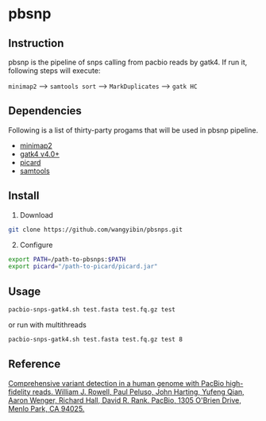 # pbsnp
## Instruction
pbsnp is the pipeline of snps calling from pacbio reads by gatk4.
If run it, following steps will execute:

   `minimap2` --> `samtools sort` --> `MarkDuplicates` --> `gatk HC`

 
## Dependencies
Following is a list of thirty-party progams that will be used in pbsnp pipeline.
- [minimap2](https://github.com/lh3/minimap2)
- [gatk4 v4.0+](https://software.broadinstitute.org/gatk/)
- [picard](https://github.com/broadinstitute/picard)
- [samtools](https://github.com/samtools/samtools)


## Install
1. Download
```bash
git clone https://github.com/wangyibin/pbsnps.git
```
2. Configure
```bash
export PATH=/path-to-pbsnps:$PATH
export picard="/path-to-picard/picard.jar"
```

## Usage
```bash
pacbio-snps-gatk4.sh test.fasta test.fq.gz test
```
or run with multithreads
```bash
pacbio-snps-gatk4.sh test.fasta test.fq.gz test 8
```

## Reference
[Comprehensive variant detection in a human genome with PacBio high-fidelity reads. William J. Rowell, Paul Peluso, John Harting, Yufeng Qian, Aaron Wenger, Richard Hall, David R. Rank. PacBio, 1305 O'Brien Drive, Menlo Park, CA 94025.](https://www.pacb.com/wp-content/uploads/Rowell-CSHLBioData-2018-Comprehensive-Variant-Detection-in-a-Human-Genome-with-PacBio-High-Fidelity-Reads.pdf)

